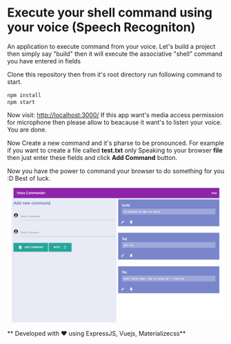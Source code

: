 # Execute your shell command using your voice (Speech Recogniton)
An application to execute command from your voice. Let's build a project then simply say "build" then it will execute the associative "shell" command you have entered in fields

Clone this repository then from it's root directory run following command to start.

```
npm install
npm start
```
Now visit: [http://localhost:3000/](http://localhost:3000/)
If this app want's media access permission for microphone then please allow to beacause it want's to listen your voice. You are done.

Now Create a new command and it's pharse to be pronounced. For example if you want to create a file called **test.txt** only Speaking to your browser **file** then just enter these fields and click **Add Command** button.

Now you have the power to command your browser to do something for you :D Best of luck.

![Speach recogniton for shell command](https://raw.githubusercontent.com/rbrahul/voice-to-shell-commands/master/public/application-interface.png "Talk to your terminal")


** Developed with ♥ using ExpressJS, Vuejs, Materializecss**
